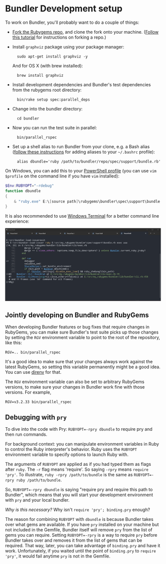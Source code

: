 # Bundler Development setup

To work on Bundler, you'll probably want to do a couple of things:

* [Fork the Rubygems repo](https://github.com/rubygems/rubygems), and clone the fork onto your machine. ([Follow this tutorial](https://help.github.com/articles/fork-a-repo/) for instructions on forking a repo.)

* Install `graphviz` package using your package manager:

        sudo apt-get install graphviz -y

    And for OS X (with brew installed):

        brew install graphviz

* Install development dependencies and Bundler's test dependencies from the rubygems root directory:

        bin/rake setup spec:parallel_deps

* Change into the bundler directory:

        cd bundler

* Now you can run the test suite in parallel:

        bin/parallel_rspec

* Set up a shell alias to run Bundler from your clone, e.g. a Bash alias ([follow these instructions](https://www.moncefbelyamani.com/create-aliases-in-bash-profile-to-assign-shortcuts-for-common-terminal-commands/) for adding aliases to your `~/.bashrc` profile):

        alias dbundle='ruby /path/to/bundler/repo/spec/support/bundle.rb'

On Windows, you can add this to your [PowerShell profile][profile] (you can use `vim $profile` on the command line if you have `vim` installed):

```powershell
$Env:RUBYOPT="-rdebug"
function dbundle
{
	& "ruby.exe" E:\[source path]\rubygems\bundler\spec\support\bundle.rb $args
}
```

It is also recommended to use [Windows Terminal][terminal] for a better command line experience:

![windows terminal](windows-terminal.png)

[profile]: https://learn.microsoft.com/en-us/powershell/module/microsoft.powershell.core/about/about_profiles?view=powershell-7.4
[terminal]: https://github.com/microsoft/terminal

## Jointly developing on Bundler and RubyGems

When developing Bundler features or bug fixes that require changes in RubyGems,
you can make sure Bundler's test suite picks up those changes by setting the
`RGV` environment variable to point to the root of the repository, like this:

```
RGV=.. bin/parallel_rspec
```

It's a good idea to make sure that your changes always work against the latest
RubyGems, so setting this variable permanently might be a good idea. You can use
[direnv](https://direnv.net) for that.

The `RGV` environment variable can also be set to arbitrary RubyGems versions,
to make sure your changes in Bundler work fine with those versions. For example,

```
RGV=v3.2.33 bin/parallel_rspec
```

## Debugging with `pry`

To dive into the code with Pry: `RUBYOPT=-rpry dbundle` to require pry and then run commands.

For background context: you can manipulate environment variables in Ruby to control the Ruby interpreter's behavior. Ruby uses the `RUBYOPT` environment variable to specify options to launch Ruby with.

The arguments of `RUBYOPT` are applied as if you had typed them as flags after `ruby`. The `-r` flag means 'require'. So saying `-rpry` means `require 'pry'`. To illustrate, `ruby -rpry /path/to/bundle` is the same as `RUBYOPT=-rpry ruby /path/to/bundle`.

So, `RUBYOPT=-rpry dbundle` is saying "require pry and require this path to Bundler", which means that you will start your development environment with `pry` and your local bundler.

_Why is this necessary?_ Why isn't `require 'pry'; binding.pry` enough?

The reason for combining `RUBYOPT` with `dbundle` is because Bundler takes over what gems are available. If you have `pry` installed on your machine but not included in the Gemfile, Bundler itself will remove `pry` from the list of gems you can require. Setting `RUBYOPT=-rpry` is a way to require `pry` before Bundler takes over and removes it from the list of gems that can be required. That way, later, you can take advantage of `binding.pry` and have it work.
Unfortunately, if you waited until the point of `binding.pry` to `require 'pry'`, it would fail anytime `pry` is not in the Gemfile.
